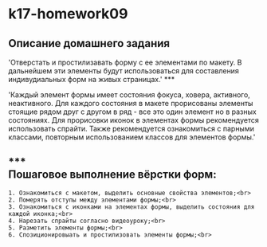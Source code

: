k17-homework09
==============
Описание домашнего задания
--------------------------
'Отверстать и простилизавать форму с ее элементами по макету. 
В дальнейшем эти элементы будут использоваться для составления индивудиальных форм на живых страницах.'
***<br>

'Каждый элемент формы имеет состояния фокуса, ховера, активного, неактивного. Для каждого состояния в макете прорисованы элементы стоящие рядом друг с другом в ряд - все это один элемент но в разных состояниях. Для прорисовки иконок в элементах формы рекомендуется использовать спрайти. Также рекомендуется ознакомиться с парными классами, повторным использованием классов для элементов формы.'

***<br>
Пошаговое выполнение вёрстки форм:
---------------------------------

    1. Ознакомиться с макетом, выделить основные свойства элементов;<br>
    2. Померять отступы между элементами формы;<br>
    3. Ознакомиться с иконками на элементах формы, выделить состояния для каждой иконка;<br>
    4. Нарезать спрайты согласно видеоуроку;<br>
    5. Разметить элементы формы;<br>
    6. Спозиционировыать и простилизовать элементы формы;<br>
